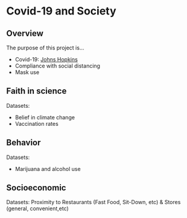 # Covid-19 and Society

## Overview

The purpose of this project is...

- Covid-19: [Johns Hopkins](https://data.world/liz-friedman/covid-tracking-project-data)
- Compliance with social distancing
- Mask use

## Faith in science

Datasets:

- Belief in climate change
- Vaccination rates

## Behavior

Datasets:

- Marijuana and alcohol use

## Socioeconomic

Datasets: Proximity to Restaurants (Fast Food, Sit-Down, etc) & Stores (general, convenient,etc)

